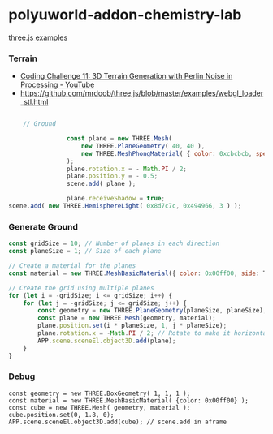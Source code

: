 polyuworld-addon-chemistry-lab
==============================
[three.js examples](https://threejs.org/examples/?q=light#webgl_lights_rectarealight)
### Terrain
- [Coding Challenge 11: 3D Terrain Generation with Perlin Noise in Processing - YouTube](https://www.youtube.com/watch?v=IKB1hWWedMk)
- https://github.com/mrdoob/three.js/blob/master/examples/webgl_loader_stl.html
```js

    // Ground

				const plane = new THREE.Mesh(
					new THREE.PlaneGeometry( 40, 40 ),
					new THREE.MeshPhongMaterial( { color: 0xcbcbcb, specular: 0x474747 } )
				);
				plane.rotation.x = - Math.PI / 2;
				plane.position.y = - 0.5;
				scene.add( plane );

				plane.receiveShadow = true;
scene.add( new THREE.HemisphereLight( 0x8d7c7c, 0x494966, 3 ) );
```

### Generate Ground
```js
const gridSize = 10; // Number of planes in each direction
const planeSize = 1; // Size of each plane

// Create a material for the planes
const material = new THREE.MeshBasicMaterial({ color: 0x00ff00, side: THREE.DoubleSide });

// Create the grid using multiple planes
for (let i = -gridSize; i <= gridSize; i++) {
    for (let j = -gridSize; j <= gridSize; j++) {
        const geometry = new THREE.PlaneGeometry(planeSize, planeSize);
        const plane = new THREE.Mesh(geometry, material);
        plane.position.set(i * planeSize, 1, j * planeSize);
        plane.rotation.x = -Math.PI / 2; // Rotate to make it horizontal
        APP.scene.sceneEl.object3D.add(plane);
    }
}
```

### Debug
```
const geometry = new THREE.BoxGeometry( 1, 1, 1 ); 
const material = new THREE.MeshBasicMaterial( {color: 0x00ff00} ); 
const cube = new THREE.Mesh( geometry, material ); 
cube.position.set(0, 1.8, 0);
APP.scene.sceneEl.object3D.add(cube); // scene.add in aframe
```
